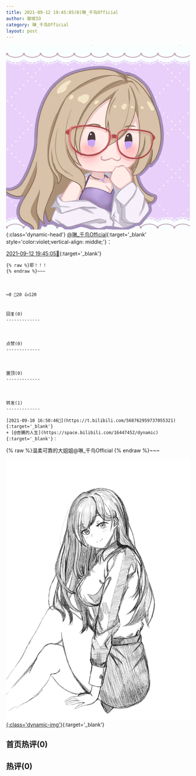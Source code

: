 ```yaml
---
title: 2021-09-12 19:45:05(0)琳_千鸟Official
author: 御坂IO
category: 琳_千鸟Official
layout: post
---
```


![img](/images/c0a88f85ebd0d056f37b114e0748e69556c8b488.jpg){:class='dynamic-head'}
[@琳_千鸟Official](https://space.bilibili.com/1620923329/dynamic){:target='_blank' style='color:violet;vertical-align: middle;'}：

[2021-09-12 19:45:05🔗](https://t.bilibili.com/569550051146106981){:target='_blank'}

~~~
{% raw %}耶！！！
{% endraw %}~~~



↪️0 💬20 👍120


回复(0)
-------------



点赞(0)
-------------



置顶(0)
-------------



转发(1)
-------------

[2021-09-10 16:50:46🔗](https://t.bilibili.com/568762959737055321){:target='_blank'}
+ [@杏脯的人生](https://space.bilibili.com/16447452/dynamic){:target='_blank'}：
~~~
{% raw %}温柔可靠的大姐姐@琳_千鸟Official 
{% endraw %}~~~


[![img](/images/5349423d370f8a83c4c38e126fa8f2e1db096875.png){:class='dynamic-img'}](/images/5349423d370f8a83c4c38e126fa8f2e1db096875.png){:target='_blank'}




首页热评(0)
-------------



热评(0)
-------------




